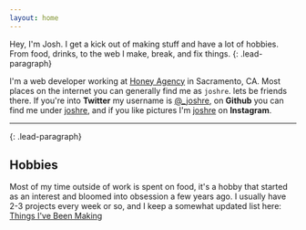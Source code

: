 ```yaml
---
layout: home
---
```


Hey, I'm Josh. I get a kick out of making stuff and have a lot of hobbies. From food, drinks, to the web I make, break, and fix things.
{: .lead-paragraph}

I'm a web developer working at [Honey Agency](http://honeyagency.com/) in Sacramento, CA. Most places on the internet you can generally find me as `joshre`. lets be friends there. If you're into **Twitter** my username is [@_joshre](http://twitter.com/_joshre), on **Github** you can find me under [joshre](http://github.com/joshre), and if you like pictures I'm [joshre](http://instagram.com/joshre) on **Instagram**.  

---
{: .lead-paragraph}

## Hobbies

Most of my time outside of work is spent on food, it's a hobby that started as an interest and bloomed into obsession a few years ago. I usually have 2-3 projects every week or so, and I keep a somewhat updated list here: [Things I've Been Making](/been-making/)